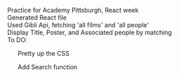 Practice for Academy Pittsburgh, React week<br>
Generated React file</br>
Used Gibli Api, fetching 'all films' and 'all people'</br>
Display Title, Poster, and Associated people by matching</br>
To DO:
<ul>Pretty up the CSS</ul>
<ul>Add Search function</ul>
